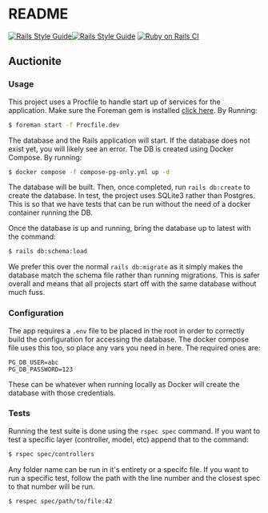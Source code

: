 # README
[![Rails Style Guide](https://img.shields.io/badge/code_style-rubocop-brightgreen.svg)](https://github.com/rubocop/rubocop-rails)[![Rails Style Guide](https://img.shields.io/badge/code_style-community-brightgreen.svg)](https://rails.rubystyle.guide) [![Ruby on Rails CI](https://github.com/Captainmango/auctionite-app/actions/workflows/rubyonrails.yml/badge.svg)](https://github.com/Captainmango/auctionite-app/actions/workflows/rubyonrails.yml)

## Auctionite
### Usage
This project uses a Procfile to handle start up of services for the application. Make sure the Foreman gem is installed [click here](https://github.com/ddollar/foreman). By Running:
```bash
$ foreman start -f Procfile.dev
```

The database and the Rails application will start. If the database does not exist yet, you will likely see an error. The DB is created using Docker Compose. By running:

```bash
$ docker compose -f compose-pg-only.yml up -d
```

The database will be built. Then, once completed, run `rails db:create` to create the database. In test, the project uses SQLite3 rather than Postgres. This is so that we have tests that can be run without the need of a docker container running the DB.

Once the database is up and running, bring the database up to latest with the command:
```bash
$ rails db:schema:load
```

We prefer this over the normal `rails db:migrate` as it simply makes the database match the schema file rather than running migrations. This is safer overall and means that all projects start off with the same database without much fuss.

### Configuration

The app requires a `.env` file to be placed in the root in order to correctly build the configuration for accessing the database. The docker compose file uses this too, so place any vars you need in here. The required ones are:

```
PG_DB_USER=abc
PG_DB_PASSWORD=123
```

These can be whatever when running locally as Docker will create the database with those credentials.

### Tests

Running the test suite is done using the `rspec spec` command. If you want to test a specific layer (controller, model, etc) append that to the command:

```bash
$ rspec spec/controllers
```

Any folder name can be run in it's entirety or a specifc file. If you want to run a specific test, follow the path with the line number and the closest spec to that number will be run.

```bash
$ respec spec/path/to/file:42
```
